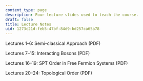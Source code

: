 ```yaml
---
content_type: page
description: Four lecture slides used to teach the course.
draft: false
title: Lecture Notes
uid: 1273c21d-feb5-47bf-84d9-bd257ca65a78
---
```

Lectures 1–6: Semi-classical Approach (PDF)

Lectures 7–15: Interacting Bosons (PDF)

Lectures 16–19: SPT Order in Free Fermion Systems (PDF)

Lectures 20–24: Topological Order (PDF)